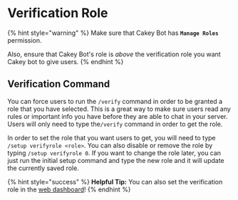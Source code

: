 # Verification Role

{% hint style="warning" %}
Make sure that Cakey Bot has **`Manage Roles`** permission.

Also, ensure that Cakey Bot's role is _above_ the verification role you want Cakey bot to give users.
{% endhint %}

## Verification Command

You can force users to run the `/verify` command in order to be granted a role that you have selected. This is a great way to make sure users read any rules or important info you have before they are able to chat in your server. Users will only need to type the`/verify` command in order to get the role.&#x20;

In order to set the role that you want users to get, you will need to type `/setup verifyrole <role>`. You can also disable or remove the role by typing `/setup verifyrole 0`. If you want to change the role later, you can just run the initial setup command and type the new role and it will update the currently saved role.

{% hint style="success" %}
**Helpful Tip:** You can also set the verification role in the [web dashboard](https://cakeybot.app/dashboard/public)!
{% endhint %}
